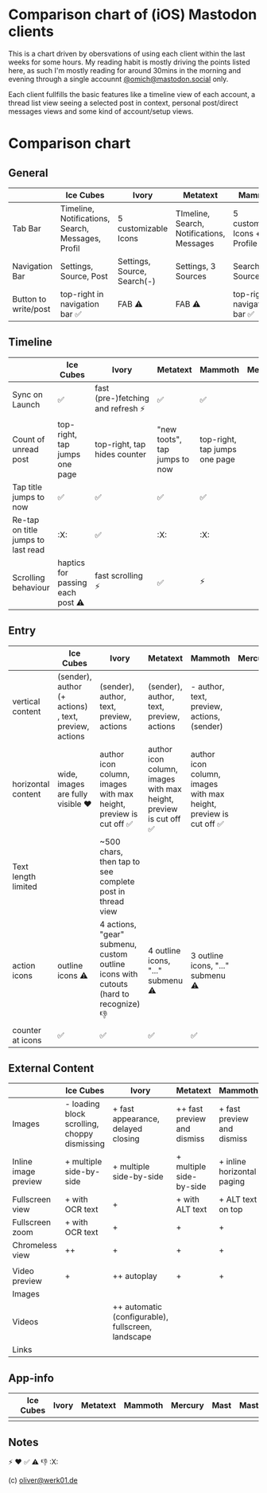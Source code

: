 # Comparison chart of (iOS) Mastodon clients

This is a chart driven by obersvations of using each client within the last weeks for some hours. My reading habit is mostly driving the points listed here, as such I'm mostly reading for around 30mins in the morning and evening through a single accounnt [@omich@mastodon.social](https://mastodon.social/@omich) only.

Each client fullfills the basic features like a timeline view of each account, a thread list view seeing a selected post in context, personal post/direct messages views and some kind of account/setup views.

# Comparison chart

## General

|                      | Ice Cubes                                         | Ivory                       | Metatext                                  | Mammoth                                        | Mercury | Mast | Mastoot | tooot | Toot! | Tusker | Woolly |
| -------------------- | ------------------------------------------------- | --------------------------- | ----------------------------------------- | ---------------------------------------------- | ------- | ---- | ------- | ----- | ----- | ------ | ------ |
| Tab Bar              | Timeline, Notifications, Search, Messages, Profil | 5 customizable Icons        | TImeline, Search, Notifications, Messages | 5 customizable Icons + Profile                 |         |      |         |       |       |        |        |
| Navigation Bar       | Settings, Source, Post                            | Settings, Source, Search(-) | Settings, 3 Sources                       | Search(?), Source, Post                        |         |      |         |       |       |        |        |
| Button to write/post | top-right in navigation bar :white_check_mark:    | FAB :warning:               | FAB :warning:                             | top-right in navigation bar :white_check_mark: |         |      |         |       |       |        |        |

## Timeline

|                                    | Ice Cubes                               | Ivory                                 | Metatext                      | Mammoth                       | Mercury | Mast | Mastoot | tooot | Toot! | Tusker | Woolly |
| ---------------------------------- | --------------------------------------- | ------------------------------------- | ----------------------------- | ----------------------------- | ------- | ---- | ------- | ----- | ----- | ------ | ------ |
| Sync on Launch                     | :white_check_mark:                      | fast (pre-)fetching and refresh :zap: | :white_check_mark:            | :white_check_mark:            |         |      |         |       |       |        |        |
| Count of unread post               | top-right, tap jumps one page           | top-right, tap hides counter          | "new toots", tap jumps to now | top-right, tap jumps one page |         |      |         |       |       |        |        |
| Tap title jumps to now             | :white_check_mark:                      | :white_check_mark:                    | :white_check_mark:            | :white_check_mark:            |         |      |         |       |       |        |        |
| Re-tap on title jumps to last read | :X:                                     | :white_check_mark:                    | :X:                           | :X:                           |         |      |         |       |       |        |        |
| Scrolling behaviour                | haptics for passing each post :warning: | fast scrolling :zap:                  | :white_check_mark:            | :zap:                         |         |      |         |       |       |        |        |

## Entry

|                     | Ice Cubes                                             | Ivory                                                                                 | Metatext                                                                          | Mammoth                                                                           | Mercury | Mast | Mastoot | tooot | Toot! | Tusker | Woolly |
| ------------------- | ----------------------------------------------------- | ------------------------------------------------------------------------------------- | --------------------------------------------------------------------------------- | --------------------------------------------------------------------------------- | ------- | ---- | ------- | ----- | ----- | ------ | ------ |
| vertical content    | (sender), author (+ actions) , text, preview, actions | (sender), author, text, preview, actions                                              | (sender), author, text, preview, actions                                          | - author, text, preview, actions, (sender)                                        |         |      |         |       |       |        |        |
| horizontal content  | wide, images are fully visible :hearts:               | author icon column, images with max height, preview is cut off :white_check_mark:     | author icon column, images with max height, preview is cut off :white_check_mark: | author icon column, images with max height, preview is cut off :white_check_mark: |         |      |         |       |       |        |        |
| Text length limited |                                                       | ~500 chars, then tap to see complete post in thread view                              |                                                                                   |                                                                                   |         |      |         |       |       |        |        |
| action icons        | outline icons :warning:                               | 4 actions, "gear" submenu, custom outline icons with cutouts (hard to recognize) :-1: | 4 outline icons, "..." submenu :warning:                                          | 3 outline icons, "..." submenu :warning:                                          |         |      |         |       |       |        |        |
| counter at icons    | :white_check_mark:                                    | :white_check_mark:                                                                    | :white_check_mark:                                                                | :white_check_mark:                                                                |         |      |         |       |       |        |        |

## External Content

|                      | Ice Cubes                                    | Ivory                                              | Metatext                    | Mammoth                    | Mercury | Mast | Mastoot | tooot | Toot! | Tusker | Woolly |
| -------------------- | -------------------------------------------- | -------------------------------------------------- | --------------------------- | -------------------------- | ------- | ---- | ------- | ----- | ----- | ------ | ------ |
| Images               | - loading block scrolling, choppy dismissing | + fast appearance, delayed closing                 | ++ fast preview and dismiss | + fast preview and dismiss |         |      |         |       |       |        |        |
| Inline image preview | + multiple side-by-side                      | + multiple side-by-side                            | + multiple side-by-side     | + inline horizontal paging |         |      |         |       |       |        |        |
| Fullscreen view      | + with OCR text                              | +                                                  | + with ALT text             | + ALT text on top          |         |      |         |       |       |        |        |
| Fullscreen zoom      | + with OCR text                              | +                                                  | +                           | +                          |         |      |         |       |       |        |        |
| Chromeless view      | ++                                           | +                                                  | +                           | +                          |         |      |         |       |       |        |        |
|                      |                                              |                                                    |                             |                            |         |      |         |       |       |        |        |
| Video preview        | +                                            | ++ autoplay                                        | +                           | +                          |         |      |         |       |       |        |        |
| Images               |                                              |                                                    |                             |                            |         |      |         |       |       |        |        |
| Videos               |                                              | ++ automatic (configurable), fullscreen, landscape |                             |                            |         |      |         |       |       |        |        |
| Links                |                                              |                                                    |                             |                            |         |      |         |       |       |        |        |

## App-info

|   | Ice Cubes | Ivory | Metatext | Mammoth | Mercury | Mast | Mastoot | tooot | Toot! | Tusker | Woolly |
| - | --------- | ----- | -------- | ------- | ------- | ---- | ------- | ----- | ----- | ------ | ------ |
|   |           |       |          |         |         |      |         |       |       |        |        |

## Notes

:zap:
:hearts:
:white_check_mark:
:warning:
:-1:
:X:

(c) oliver@werk01.de
